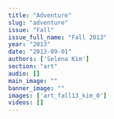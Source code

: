 ```yaml
---
title: "Adventure"
slug: "adventure"
issue: "Fall"
issue_full_name: "Fall 2013"
year: "2013"
date: "2013-09-01"
authors: ['Selena Kim']
section: "art"
audio: []
main_image: ""
banner_image: ""
images: ['art_fall13_kim_0']
videos: []
---
```


